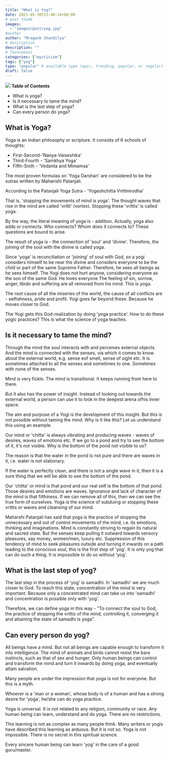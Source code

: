 ```yaml
---
title: "What is Yog?"
date: 2021-05-30T15:40:24+06:00
# post thumb
images:
  - "images/post/yog.jpg"
#author
author: "Mragank Shandilya"
# description
description: ""
# Taxonomies
categories: ["mysticism"]
tags: ["yog"]
type: "popular" # available type (epic, trending, popular, or regular)
draft: false
---
```


<div class="toc-mak">
  <img src="../../images/pencil.png">
  <b>Table of Contents</b>
  <ul>
  <li>What is yoga?</li>
  <li>Is it necessary to tame the mind?</li>
  <li>What is the last step of yoga?</li>
  <li>Can every person do yoga?</li>
  </ul>
</div>

## What is Yoga?

Yoga is an Indian philosophy or scripture. It consists of 6 schools of thoughts:
* First-Second-'Nanya-Vaiseshika'
* Third-Fourth - 'Samkhya Yoga'
* Fifth-Sixth - 'Vedanta and Mimamsa'

The most proven formulas on 'Yoga Darshan' are considered to be the sutras written by Maharishi Patanjali.

According to the Patanjali Yoga Sutra - 'Yogeshchitta Vrittinirodha'

That is, 'stopping the movements of mind is yoga'. The thought waves that rise in the mind are called 'vritti' (vortex). Stopping these 'vrittis' is called yoga.

By the way, the literal meaning of yoga is - addition. Actually, yoga also adds or connects. Who connects? Whom does it connects to? These questions are bound to arise.

The result of yoga is - the connection of 'soul' and 'divine'. Therefore, the joining of the soul with the divine is called yoga.

Since 'yoga' is reconciliation or 'joining' of soul with God, so a yogi considers himself to be near the divine and considers everyone to be the child or part of the same Supreme Father. Therefore, he sees all beings as he sees himself. The Yogi does not hurt anyone, considering everyone as the son of the same God. He loves everyone The feeling of sin, sorrow, anger, libido and suffering are all removed from his mind. This is yoga.

The root cause of all the miseries of the world, the cause of all conflicts are - selfishness, pride and profit. Yogi goes far beyond these. Because he moves closer to God.

The Yogi gets this God-realization by doing 'yoga practice'. How to do these yogic practices? This is what the science of yoga teaches.


## Is it necessary to tame the mind?

Through the mind the soul interacts with and perceives external objects. And the mind is connected with the senses, via which it comes to know about the external world, e.g. sense eof smell, sense of sight etc. It is sometimes attached to all the senses and sometimes to one. Sometimes with none of the senses. 

Mind is very fickle. The mind is transitional. It keeps running from here to there.

But it also has the power of insight. Instead of looking out towards the external world, a person can use it to look in the deepest arena of ​​his inner space.

The aim and purpose of a Yogi is the development of this insight. But this is not possible without taming the mind. Why is it like this? Let us understand this using an example.

Our mind or 'chitta' is always vibrating and producing waves - waves of desires, waves of emotions etc. If we go to a pond and try to see the bottom of it, it's not visible. Why is the bottom of the pond not visible to us?

The reason is that the water in the pond is not pure and there are waves in it, i.e. water is not stationary.

If the water is perfectly clean, and there is not a single wave in it, then it is a sure thing that we will be able to see the bottom of the pond.

Our 'chitta' or mind is that pond and our real self is the bottom of that pond. Those desires and emotions are waves. Ignorance and lack of character of the mind is that filthiness. If we can remove all of this, then we can see the true form of ourselves. Yoga is the science of subduing or stopping these vrittis or waves and cleansing of our mind.

Maharshi Patanjali has said that yoga is the practice of stopping the unnecessary and out of control movements of the mind, i.e. its emotions, thinking and imaginations. Mind is constantly striving to regain its natural and sacred state. But the senses keep pulling it outward towards sensory pleasures, say money, women/men, luxury etc. Suppression of this tendency of mind to seek pleasures outside and turning it inwards on a path leading to the conscious soul, this is the first step of 'yog'. It is only yog that can do such a thing. It is impossible to do so without 'yog'.


## What is the last step of yog?

The last step in the process of 'yog' is samadhi. In 'samadhi' we are much closer to God. To reach this state, concentration of the mind is very important. Because only a concentrated mind can take us into 'samadhi' and concentration is possible only with 'yog'.

Therefore, we can define yoga in this way - "To connect the soul to God, the practice of stopping the vrittis of the mind, controlling it, converging it and attaining the state of samadhi is yoga".


## Can every person do yog?

All beings have a mind. But not all beings are capable enough to transform it into intelligence. The mind of animals and birds cannot resist the bare instincts, such as that of sex and hunger. Only human beings can control and transform the mind and turn it inwards by doing yoga, and eventually attain salvation.

Many people are under the impression that yoga is not for everyone. But this is a myth. 

Whoever is a 'man or a woman', whose body is of a human and has a strong desire for 'yoga', he/she can do yoga practice.

Yoga is universal. It is not related to any religion, community or race. Any human being can learn, understand and do yoga. There are no restrictions.

This learning is not as complex as many people think. Many writers or yogis have described this learning as arduous. But it is not so. Yoga is not impossible. There is no secret in this spiritual science.

Every sincere human being can learn 'yog' in the care of a good guru/master.

